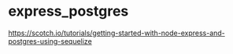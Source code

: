 # express_postgres

https://scotch.io/tutorials/getting-started-with-node-express-and-postgres-using-sequelize
